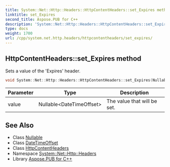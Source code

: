 ```yaml
---
title: System::Net::Http::Headers::HttpContentHeaders::set_Expires method
linktitle: set_Expires
second_title: Aspose.PUB for C++
description: 'System::Net::Http::Headers::HttpContentHeaders::set_Expires method. Sets a value of the ''Expires'' header in C++.'
type: docs
weight: 1700
url: /cpp/system.net.http.headers/httpcontentheaders/set_expires/
---
```

## HttpContentHeaders::set_Expires method


Sets a value of the 'Expires' header.

```cpp
void System::Net::Http::Headers::HttpContentHeaders::set_Expires(Nullable<DateTimeOffset> value)
```


| Parameter | Type | Description |
| --- | --- | --- |
| value | Nullable\<DateTimeOffset\> | The value that will be set. |

## See Also

* Class [Nullable](../../../system/nullable/)
* Class [DateTimeOffset](../../../system/datetimeoffset/)
* Class [HttpContentHeaders](../)
* Namespace [System::Net::Http::Headers](../../)
* Library [Aspose.PUB for C++](../../../)
